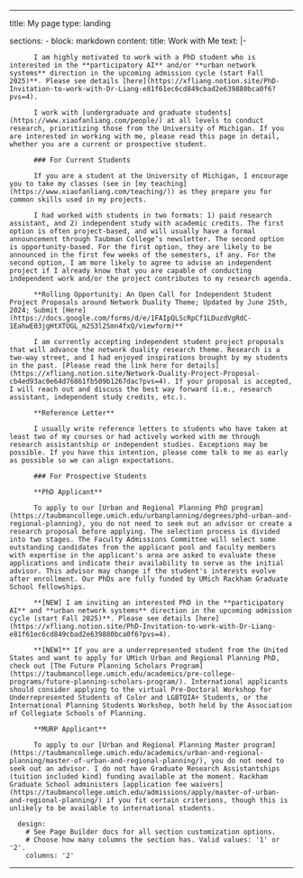   ---
  title: My page
  type: landing

  sections:
    - block: markdown
      content:
        title: Work with Me
        text: |-

          I am highly motivated to work with a PhD student who is interested in the **participatory AI** and/or **urban network systems** direction in the upcoming admission cycle (start Fall 2025)**. Please see details [here](https://xfliang.notion.site/PhD-Invitation-to-work-with-Dr-Liang-e81f61ec6cd849cbad2e639880bca0f6?pvs=4).

          I work with [undergraduate and graduate students](https://www.xiaofanliang.com/people/) at all levels to conduct research, prioritizing those from the University of Michigan. If you are interested in working with me, please read this page in detail, whether you are a current or prospective student.

          ### For Current Students

          If you are a student at the University of Michigan, I encourage you to take my classes (see in [my teaching](https://www.xiaofanliang.com/teaching/)) as they prepare you for common skills used in my projects. 

          I had worked with students in two formats: 1) paid research assistant, and 2) independent study with academic credits. The first option is often project-based, and will usually have a formal announcement through Taubman College’s newsletter. The second option is opportunity-based. For the first option, they are likely to be announced in the first few weeks of the semesters, if any. For the second option, I am more likely to agree to advise an independent project if I already know that you are capable of conducting independent work and/or the project contributes to my research agenda. 

          **Rolling Opportunity: An Open Call for Independent Student Project Proposals around Network Duality Theme; Updated by June 25th, 2024; Submit [Here](https://docs.google.com/forms/d/e/1FAIpQLScRpCf1LDuzdVgRdC-1EahwE03jgHtXTUGL_m2S3l2Smn4fxQ/viewform)**  

          I am currently accepting independent student project proposals that will advance the network duality research theme. Research is a two-way street, and I had enjoyed inspirations brought by my students in the past. [Please read the link here for details](https://xfliang.notion.site/Network-Duality-Project-Proposal-cb4ed93ac0e64d76861fb509b1267dac?pvs=4). If your proposal is accepted, I will reach out and discuss the best way forward (i.e., research assistant, independent study credits, etc.). 

          **Reference Letter** 

          I usually write reference letters to students who have taken at least two of my courses or had actively worked with me through research assistantship or independent studies. Exceptions may be possible. If you have this intention, please come talk to me as early as possible so we can align expectations.

          ### For Prospective Students

          **PhD Applicant**

          To apply to our [Urban and Regional Planning PhD program](https://taubmancollege.umich.edu/urbanplanning/degrees/phd-urban-and-regional-planning), you do not need to seek out an advisor or create a research proposal before applying. The selection process is divided into two stages. The Faculty Admissions Committee will select some outstanding candidates from the applicant pool and faculty members with expertise in the applicant's area are asked to evaluate these applications and indicate their availability to serve as the initial advisor. This advisor may change if the student's interests evolve after enrollment. Our PhDs are fully funded by UMich Rackham Graduate School fellowships. 

          **[NEW] I am inviting an interested PhD in the **participatory AI** and **urban network systems** direction in the upcoming admission cycle (start Fall 2025)**. Please see details [here](https://xfliang.notion.site/PhD-Invitation-to-work-with-Dr-Liang-e81f61ec6cd849cbad2e639880bca0f6?pvs=4). 

          **[NEW]** If you are a underrepresented student from the United States and want to apply for UMich Urban and Regional Planning PhD, check out [The Future Planning Scholars Program](https://taubmancollege.umich.edu/academics/pre-college-programs/future-planning-scholars-program/). International applicants should consider applying to the virtual Pre-Doctoral Workshop for Underrepresented Students of Color and LGBTQIA+ Students, or the International Planning Students Workshop, both held by the Association of Collegiate Schools of Planning. 

          **MURP Applicant** 

          To apply to our [Urban and Regional Planning Master program](https://taubmancollege.umich.edu/academics/urban-and-regional-planning/master-of-urban-and-regional-planning/), you do not need to seek out an advisor. I do not have Graduate Research Assistantships (tuition included kind) funding available at the moment. Rackham Graduate School administers [application fee waivers](https://taubmancollege.umich.edu/admissions/apply/master-of-urban-and-regional-planning/) if you fit certain criterions, though this is unlikely to be available to international students.
           
      design:
        # See Page Builder docs for all section customization options.
        # Choose how many columns the section has. Valid values: '1' or '2'.
        columns: '2'
  ---







